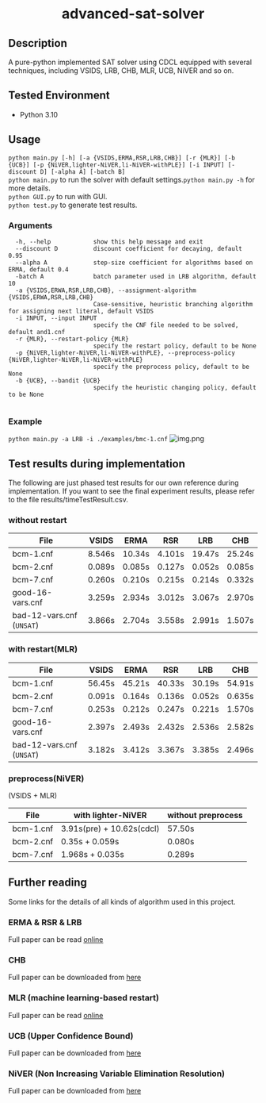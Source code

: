 # <center>advanced-sat-solver</center>
## Description
A pure-python implemented SAT solver using CDCL equipped with several techniques, 
including VSIDS, LRB, CHB, MLR, UCB, NiVER and so on.

## Tested Environment
- Python 3.10

## Usage
```python main.py [-h] [-a {VSIDS,ERMA,RSR,LRB,CHB}] [-r {MLR}] [-b {UCB}] [-p {NiVER,lighter-NiVER,li-NiVER-withPLE}] [-i INPUT] [-discount D] [-alpha A] [-batch B]``` \
`python main.py` to run the solver with default settings.`python main.py -h` for more details. \
`python GUI.py` to run with GUI.\
`python test.py` to generate test results.

### Arguments
``` 
  -h, --help            show this help message and exit
  --discount D          discount coefficient for decaying, default 0.95
  --alpha A             step-size coefficient for algorithms based on ERMA, default 0.4
  -batch A              batch parameter used in LRB algorithm, default 10
  -a {VSIDS,ERWA,RSR,LRB,CHB}, --assignment-algorithm {VSIDS,ERWA,RSR,LRB,CHB}
                        Case-sensitive, heuristic branching algorithm for assigning next literal, default VSIDS
  -i INPUT, --input INPUT
                        specify the CNF file needed to be solved, default and1.cnf
  -r {MLR}, --restart-policy {MLR}
                        specify the restart policy, default to be None
  -p {NiVER,lighter-NiVER,li-NiVER-withPLE}, --preprocess-policy {NiVER,lighter-NiVER,li-NiVER-withPLE}
                        specify the preprocess policy, default to be None
  -b {UCB}, --bandit {UCB}
                        specify the heuristic changing policy, default to be None
                  
```

### Example
```python main.py -a LRB -i ./examples/bmc-1.cnf```
![img.png](results/lrb-bmc-1.png)

## Test results during implementation
The following are just phased test results for our own reference during implementation. 
If you want to see the final experiment results, please refer to the file results/timeTestResult.csv.
### without restart
| File                      | VSIDS  | ERMA   | RSR    | LRB    | CHB    |
|---------------------------|--------|--------|--------|--------|--------|
| bcm-1.cnf                 | 8.546s | 10.34s | 4.101s | 19.47s | 25.24s |
| bcm-2.cnf                 | 0.089s | 0.085s | 0.127s | 0.052s | 0.085s |
| bcm-7.cnf                 | 0.260s | 0.210s | 0.215s | 0.214s | 0.332s |
| good-16-vars.cnf          | 3.259s | 2.934s | 3.012s | 3.067s | 2.970s |
| bad-12-vars.cnf (`UNSAT`) | 3.866s | 2.704s | 3.558s | 2.991s | 1.507s |

### with restart(MLR)

| File                      | VSIDS  | ERMA   | RSR    | LRB    | CHB    |
|---------------------------|--------|--------|--------|--------|--------|
| bcm-1.cnf                 | 56.45s | 45.21s | 40.33s | 30.19s | 54.91s |
| bcm-2.cnf                 | 0.091s | 0.164s | 0.136s | 0.052s | 0.635s |
| bcm-7.cnf                 | 0.253s | 0.212s | 0.247s | 0.221s | 1.570s |
| good-16-vars.cnf          | 2.397s | 2.493s | 2.432s | 2.536s | 2.582s |
| bad-12-vars.cnf (`UNSAT`) | 3.182s | 3.412s | 3.367s | 3.385s | 2.496s |

### preprocess(NiVER)
(VSIDS + MLR)

| File                      | with lighter-NiVER         | without preprocess|
|---------------------------|----------------------------|-------------------|
| bcm-1.cnf                 | 3.91s(pre) + 10.62s(cdcl)  | 57.50s           |
| bcm-2.cnf                 | 0.35s + 0.059s              | 0.080s            | 
| bcm-7.cnf                 | 1.968s + 0.035s             | 0.289s             |

## Further reading
Some links for the details of all kinds of algorithm used
in this project.

### ERMA & RSR & LRB
Full paper can be read [online ](https://link.springer.com/chapter/10.1007/978-3-319-40970-2_9)


### CHB
Full paper can be downloaded from [here](https://dl.acm.org/doi/10.5555/3016100.3016385)

### MLR (machine learning-based restart)
Full paper can be read [online](https://link.springer.com/chapter/10.1007/978-3-319-94144-8_6)

### UCB (Upper Confidence Bound)
Full paper can be downloaded from [here](https://drops.dagstuhl.de/opus/volltexte/2021/15311/)

### NiVER (Non Increasing Variable Elimination Resolution)
Full paper can be downloaded from [here](http://www.satisfiability.org/SAT04/programme/118.pdf)